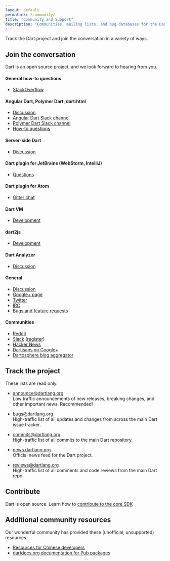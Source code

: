 ```yaml
---
layout: default
permalink: /community/
title: "Community and Support"
description: "Communities, mailing lists, and bug databases for the Dart project."
---
```


Track the Dart project and join the conversation in a variety of ways.

## Join the conversation

Dart is an open source project, and we look forward to hearing from you.

#### General how-to questions

* [StackOverflow](http://stackoverflow.com/tags/dart)

#### Angular Dart, Polymer Dart, dart:html

* [Discussion](https://groups.google.com/a/dartlang.org/forum/#!forum/web)
* [Angular Dart Slack channel](https://dartlang.slack.com/messages/angular2/)
* [Polymer Dart Slack channel](https://dartlang.slack.com/messages/polymer/)
* [How-to questions](http://stackoverflow.com/tags/dart-polymer)

#### Server-side Dart

* [Discussion](https://groups.google.com/a/dartlang.org/forum/?fromgroups#!forum/cloud)

#### Dart plugin for JetBrains (WebStorm, IntelliJ)

* [Questions](https://groups.google.com/a/dartlang.org/forum/#!forum/jetbrains-dart-plugin-discuss)

#### Dart plugin for Atom

* [Gitter chat](https://gitter.im/dart-atom/dartlang?utm_source=badge&utm_medium=badge&utm_campaign=pr-badge&utm_content=badge)

#### Dart VM

* [Development](https://groups.google.com/a/dartlang.org/forum/#!forum/vm-dev)

#### dart2js

* [Development](https://groups.google.com/a/dartlang.org/forum/#!forum/compiler-dev)

#### Dart Analyzer

* [Discussion](https://groups.google.com/a/dartlang.org/forum/#!forum/analyzer-discuss)

#### General

* [Discussion](https://groups.google.com/a/dartlang.org/forum/?fromgroups#!forum/misc)
* [Google+ page](https://plus.google.com/+dartlang)
* [Twitter](https://twitter.com/dart_lang)
* [IRC](http://webchat.freenode.net/?channels=dart)
* [Bugs and feature requests](https://github.com/dart-lang/sdk/issues/new)

#### Communities

* [Reddit](https://www.reddit.com/r/dartlang)
* [Slack](https://dartlang.slack.com/) ([register](https://dartlang-slack.herokuapp.com/))
* [Hacker News](https://hn.algolia.com/?q=Dart#!/story/forever/0/Dart)
* [Dartisans on Google+](http://g.co/dartisans)
* [Dartosphere blog aggregator](http://dartosphere.org)

## Track the project

These lists are read only.

* [announce@dartlang.org](https://groups.google.com/a/dartlang.org/forum/?fromgroups#!forum/announce)<br>
  Low traffic announcements of new releases, breaking changes,
  and other important news. Recommended!

* [bugs@dartlang.org](https://groups.google.com/a/dartlang.org/forum/?fromgroups#!forum/bugs)<br>
  High-traffic list of all updates and changes from across the main Dart
  issue tracker.

* [commits@dartlang.org](https://groups.google.com/a/dartlang.org/forum/?fromgroups#!forum/commits)<br>
  High-traffic list of all commits to the main Dart repository.

* [news.dartlang.org](http://news.dartlang.org)<br>
  Official news feed for the Dart project.

* [reviews@dartlang.org](https://groups.google.com/a/dartlang.org/forum/?fromgroups#!forum/reviews)<br>
  High-traffic list of all comments and code reviews from the main
  Dart repo.

## Contribute

Dart is open source. Learn how to
[contribute to the core SDK](https://github.com/dart-lang/sdk/wiki/Contributing)

## Additional community resources

Our wonderful community has provided these
(unofficial, unsupported) resources.

* [Resources for Chinese developers](http://www.dartlang.cc/support/for-chinese.html)
* [dartdocs.org documentation for Pub packages](http://www.dartdocs.org)
